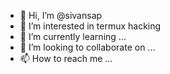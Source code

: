 - 👋 Hi, I’m @sivansap
- 👀 I’m interested in termux hacking
- 🌱 I’m currently learning ...
- 💞️ I’m looking to collaborate on ...
- 📫 How to reach me ...

<!---
sivansap/sivansap is a ✨ special ✨ repository because its `README.md` (this file) appears on your GitHub profile.
You can click the Preview link to take a look at your changes.
--->
